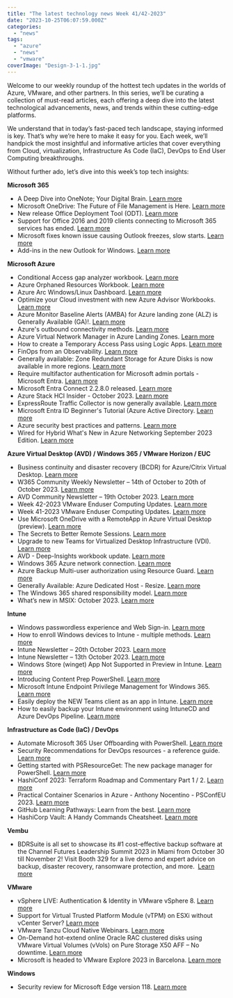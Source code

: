 ```yaml
---
title: "The latest technology news Week 41/42-2023"
date: "2023-10-25T06:07:59.000Z"
categories: 
  - "news"
tags: 
  - "azure"
  - "news"
  - "vmware"
coverImage: "Design-3-1-1.jpg"
---
```


Welcome to our weekly roundup of the hottest tech updates in the worlds of Azure, VMware, and other partners. In this series, we’ll be curating a collection of must-read articles, each offering a deep dive into the latest technological advancements, news, and trends within these cutting-edge platforms.

We understand that in today’s fast-paced tech landscape, staying informed is key. That’s why we’re here to make it easy for you. Each week, we’ll handpick the most insightful and informative articles that cover everything from Cloud, virtualization, Infrastructure As Code (IaC), DevOps to End User Computing breakthroughs.

Without further ado, let’s dive into this week’s top tech insights:

**Microsoft 365**

- A Deep Dive into OneNote; Your Digital Brain. [Learn more](https://youtu.be/RPbOQl6H7BE?si=IB6SszWqpKEAyFEF)
- Microsoft OneDrive: The Future of File Management is Here. [Learn more](https://www.youtube.com/watch?v=VqnF1TTkKV0)
- New release Office Deployment Tool (ODT). [Learn more](https://www.microsoft.com/en-us/download/details.aspx?id=49117)
- Support for Office 2016 and 2019 clients connecting to Microsoft 365 services has ended. [Learn more](https://techcommunity.microsoft.com/t5/office-end-of-support-blog/important-office-end-of-support-reminders/ba-p/3956142)
- Microsoft fixes known issue causing Outlook freezes, slow starts. [Learn more](https://www.bleepingcomputer.com/news/microsoft/microsoft-fixes-known-issue-causing-outlook-freezes-slow-starts/)
- Add-ins in the new Outlook for Windows. [Learn more](https://techcommunity.microsoft.com/t5/outlook-blog/add-ins-in-the-new-outlook-for-windows/ba-p/3954388)

**Microsoft Azure**

- Conditional Access gap analyzer workbook. [Learn more](https://learn.microsoft.com/en-us/azure/active-directory/reports-monitoring/workbook-conditional-access-gap-analyzer)
- Azure Orphaned Resources Workbook. [Learn more](https://github.com/dolevshor/azure-orphan-resources#azure-orphaned-resources-v20)
- Azure Arc Windows/Linux Dashboard. [Learn more](https://github.com/weeyin83/Azure-Arc-Windows-Linux-Dashboard)
- Optimize your Cloud investment with new Azure Advisor Workbooks. [Learn more](https://techcommunity.microsoft.com/t5/azure-governance-and-management/optimize-your-cloud-investment-with-new-azure-advisor-workbooks/ba-p/3950911?WT.mc_id=DT-MVP-5001664)
- Azure Monitor Baseline Alerts (AMBA) for Azure landing zone (ALZ) is Generally Available (GA)!. [Learn more](https://techcommunity.microsoft.com/t5/azure-governance-and-management/azure-monitor-baseline-alerts-amba-for-azure-landing-zone-alz-is/ba-p/3936951)
- Azure's outbound connectivity methods. [Learn more](https://learn.microsoft.com/en-us/azure/load-balancer/load-balancer-outbound-connections#scenarios)
- Azure Virtual Network Manager in Azure Landing Zones. [Learn more](https://learn.microsoft.com/en-us/azure/cloud-adoption-framework/ready/azure-best-practices/define-an-azure-network-topology#azure-virtual-network-manager-in-azure-landing-zones)
- How to create a Temporary Access Pass using Logic Apps. [Learn more](https://janbakker.tech/how-to-create-a-temporary-access-pass-using-logic-apps/)
- FinOps from an Observability. [Learn more](https://youtu.be/oD-SJtaitdM?si=YycdqmKirqEo5VlC)
- Generally available: Zone Redundant Storage for Azure Disks is now available in more regions. [Learn more](https://azure.microsoft.com/en-us/updates/generally-available-zone-redundant-storage-for-azure-disks-is-now-available-in-norway-east-uae-north-regions/)
- Require multifactor authentication for Microsoft admin portals - Microsoft Entra. [Learn more](https://learn.microsoft.com/en-us/azure/active-directory/conditional-access/how-to-policy-mfa-admin-portals#create-a-conditional-access-policy)
- Microsoft Entra Connect 2.2.8.0 released. [Learn more](https://learn.microsoft.com/en-us/azure/active-directory/hybrid/connect/reference-connect-version-history)
- Azure Stack HCI Insider - October 2023. [Learn more](https://www.linkedin.com/pulse/azure-stack-hci-insider-october-2023-darryl-van-der-peijl-h5rpe%3FtrackingId=kkH%252BtEg2SgCv3%252Bzkvh6vXw%253D%253D/?trackingId=kkH%2BtEg2SgCv3%2Bzkvh6vXw%3D%3D)
- ExpressRoute Traffic Collector is now generally available. [Learn more](https://azure.microsoft.com/en-ca/updates/expressroute-traffic-collector-is-now-generally-available/?wt.mc_id=AZ-MVP-5000436)
- Microsoft Entra ID Beginner's Tutorial (Azure Active Directory. [Learn more](https://techcommunity.microsoft.com/t5/microsoft-mechanics-blog/microsoft-entra-id-beginner-s-tutorial-azure-active-directory/ba-p/3957514)
- Azure security best practices and patterns. [Learn more](https://learn.microsoft.com/en-us/azure/security/fundamentals/best-practices-and-patterns)
- Wired for Hybrid What's New in Azure Networking September 2023 Edition. [Learn more](https://techcommunity.microsoft.com/t5/itops-talk-blog/wired-for-hybrid-what-s-new-in-azure-networking-september-2023/ba-p/3956437)

**Azure Virtual Desktop (AVD) / Windows 365 / VMware Horizon / EUC**

- Business continuity and disaster recovery (BCDR) for Azure/Citrix Virtual Desktop. [Learn more](https://youtu.be/kkNP89gQvlw?si=x4-aWny3oGT0Wtd3)
- W365 Community Weekly Newsletter – 14th of October to 20th of October 2023. [Learn more](https://w365community.com/weekly-newsletter-14th-of-october-to-20th-of-october-2023)
- AVD Community Newsletter – 19th October 2023. [Learn more](https://avdcommunity.com/avd-community-newsletter-19th-october-2023/)
- Week 42-2023 VMware Enduser Computing Updates. [Learn more](https://juliuslienemann.wordpress.com/2023/10/20/week-42-2023-vmware-enduser-computing-updates/)
- Week 41-2023 VMware Enduser Computing Updates. [Learn more](https://juliuslienemann.wordpress.com/2023/10/13/week-41-2023-vmware-enduser-computing-updates/)
- Use Microsoft OneDrive with a RemoteApp in Azure Virtual Desktop (preview). [Learn more](https://learn.microsoft.com/en-us/azure/virtual-desktop/onedrive-remoteapp)
- The Secrets to Better Remote Sessions. [Learn more](https://youtu.be/eyQGysNqDQE?si=mxVuSGWfh6oNUy3l)
- Upgrade to new Teams for Virtualized Desktop Infrastructure (VDI). [Learn more](https://learn.microsoft.com/en-us/microsoftteams/new-teams-vdi-requirements-deploy)
- AVD - Deep-Insights workbook update. [Learn more](https://blog.itprocloud.de/AVD-Azure-Virtual-Desktop-Error-Drill-Down-Workbook/)
- Windows 365 Azure network connection. [Learn more](https://learn.microsoft.com/en-us/azure/architecture/guide/virtual-desktop/windows-365-azure-network-connection)
- Azure Backup Multi-user authorization using Resource Guard. [Learn more](https://learn.microsoft.com/en-us/azure/backup/multi-user-authorization-concept?tabs=backup-vault)
- Generally Available: Azure Dedicated Host - Resize. [Learn more](https://azure.microsoft.com/en-us/updates/ga-azure-dedicated-host-resize/)
- The Windows 365 shared responsibility model. [Learn more](https://learn.microsoft.com/en-us/azure/architecture/guide/virtual-desktop/windows-365-azure-network-connection)
- What’s new in MSIX: October 2023. [Learn more](https://techcommunity.microsoft.com/t5/windows-it-pro-blog/what-s-new-in-msix-october-2023/ba-p/3958330)

**Intune**

- Windows passwordless experience and Web Sign-in. [Learn more](https://mikemdm.de/2023/10/22/windows-passwordless-experience-and-web-sign-in/)
- How to enroll Windows devices to Intune - multiple methods. [Learn more](https://youtu.be/YNgEuG9bJOs?si=_LhEeX-nOscVsCmd)
- Intune Newsletter – 20th October 2023. [Learn more](https://andrewstaylor.com/2023/10/20/intune-newsletter-20th-october-2023/)
- Intune Newsletter – 13th October 2023. [Learn more](https://andrewstaylor.com/2023/10/13/intune-newsletter-13th-october-2023/)
- Windows Store (winget) App Not Supported in Preview in Intune. [Learn more](https://rozemuller.com/windows-store-app-not-supported-in-preview-in-intune/)
- Introducing Content Prep PowerShell. [Learn more](https://svrooij.io/2023/10/19/open-source-intune-content-prep/?source=LinkedIn)
- Microsoft Intune Endpoint Privilege Management for Windows 365. [Learn more](https://techcommunity.microsoft.com/t5/microsoft-intune-blog/microsoft-intune-endpoint-privilege-management-for-windows-365/ba-p/3955940)
- Easily deploy the NEW Teams client as an app in Intune. [Learn more](https://www.linkedin.com/pulse/easily-deploy-new-teams-client-app-intune-arno-van-dijk%3FtrackingId=HWgQCnR%252BQyCBC7352zysdw%253D%253D/?trackingId=HWgQCnR%2BQyCBC7352zysdw%3D%3D)
- How to easily backup your Intune environment using IntuneCD and Azure DevOps Pipeline. [Learn more](https://doitpsway.com/how-to-easily-backup-your-intune-environment-using-intunecd-and-azure-devops-pipeline)

**Infrastructure as Code (IaC) / DevOps**

- Automate Microsoft 365 User Offboarding with PowerShell. [Learn more](https://blog.admindroid.com/automate-microsoft-365-user-offboarding-with-powershell/)
- Security Recommendations for DevOps resources - a reference guide. [Learn more](https://learn.microsoft.com/en-us/azure/defender-for-cloud/recommendations-reference-devops)
- Getting started with PSResourceGet: The new package manager for PowerShell. [Learn more](https://medium.com/@gijsreijn/getting-started-with-psresourceget-the-new-package-manager-for-powershell-84e4413d94e3)
- HashiConf 2023: Terraform Roadmap and Commentary Part 1 / 2. [Learn more](https://www.youtube.com/watch?v=AKpOs0L4fSk)
- Practical Container Scenarios in Azure - Anthony Nocentino - PSConfEU 2023. [Learn more](https://youtu.be/mfR0DKUo-bA?si=lgx9JK3HE3Sp1Vhc)
- GitHub Learning Pathways: Learn from the best. [Learn more](https://github.blog/2023-09-28-github-learning-pathways-learn-from-the-best/)
- HashiCorp Vault: A Handy Commands Cheatsheet. [Learn more](https://www.rayheffer.com/assets/pdf/HashiCorp%20Vault%20Command%20Cheatsheet%20v0.1.pdf)

**Vembu**

- BDRSuite is all set to showcase its #1 cost-effective backup software at the Channel Futures Leadership Summit 2023 in Miami from October 30 till November 2! Visit Booth 329 for a live demo and expert advice on backup, disaster recovery, ransomware protection, and more.  [Learn more](https://www.bdrsuite.com/events/)

**VMware**

- vSphere LIVE: Authentication & Identity in VMware vSphere 8. [Learn more](https://www.youtube.com/watch?v=IQRMqrQopkc)
- Support for Virtual Trusted Platform Module (vTPM) on ESXi without vCenter Server? [Learn more](https://williamlam.com/2023/10/support-for-virtual-trusted-platform-module-vtpm-on-esxi-without-vcenter-server.html)
- VMware Tanzu Cloud Native Webinars. [Learn more](https://webinars.tanzu.dk/)
- On-Demand hot-extend online Oracle RAC clustered disks using VMware Virtual Volumes (vVols) on Pure Storage X50 AFF – No downtime. [Learn more](https://blogs.vmware.com/apps/2023/10/oracle-rac-hot-extend-disk-vvol-esxi802.html)
- Microsoft is headed to VMware Explore 2023 in Barcelona. [Learn more](https://techcommunity.microsoft.com/t5/azure-migration-and/microsoft-is-headed-to-vmware-explore-2023-in-barcelona/ba-p/3956456)

**Windows**

- Security review for Microsoft Edge version 118. [Learn more](https://techcommunity.microsoft.com/t5/microsoft-security-baselines/security-review-for-microsoft-edge-version-118/ba-p/3955123#M710)
